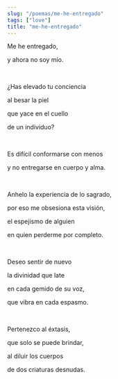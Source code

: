 ```yaml
---
slug: "/poemas/me-he-entregado"
tags: ["love"]
title: "me-he-entregado"
---
```

Me he entregado,

y ahora no soy mío.

&nbsp;

¿Has elevado tu conciencia

al besar la piel

que yace en el cuello

de un individuo?

&nbsp;

Es difícil conformarse con menos

y no entregarse en cuerpo y alma.

&nbsp;

Anhelo la experiencia de lo sagrado,

por eso me obsesiona esta visión,

el espejismo de alguien

en quien perderme por completo.

&nbsp;

Deseo sentir de nuevo

la divinidad que late

en cada gemido de su voz,

que vibra en cada espasmo.

&nbsp;

Pertenezco al éxtasis,

que solo se puede brindar,

al diluir los cuerpos

de dos criaturas desnudas.